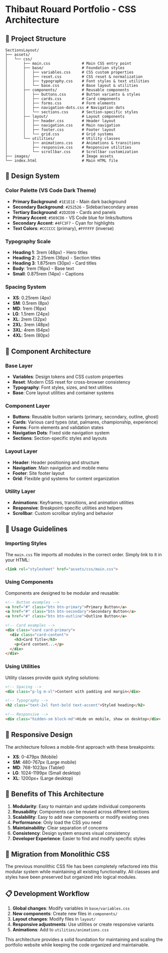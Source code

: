 # Thibaut Rouard Portfolio - CSS Architecture

## 📁 Project Structure

```
SectionsLayout/
├── assets/
│   └── css/
│       ├── main.css              # Main CSS entry point
│       ├── base/                 # Foundation styles
│       │   ├── variables.css     # CSS custom properties
│       │   ├── reset.css         # CSS reset & normalization
│       │   ├── typography.css    # Font styles & text utilities
│       │   └── base.css          # Base layout & utilities
│       ├── components/           # Reusable components
│       │   ├── buttons.css       # Button variants & styles
│       │   ├── cards.css         # Card components
│       │   ├── forms.css         # Form elements
│       │   ├── navigation-dots.css # Navigation dots
│       │   └── sections.css      # Section-specific styles
│       ├── layout/               # Layout components
│       │   ├── header.css        # Header layout
│       │   ├── navigation.css    # Main navigation
│       │   ├── footer.css        # Footer layout
│       │   └── grid.css          # Grid systems
│       └── utilities/            # Utility classes
│           ├── animations.css    # Animations & transitions
│           ├── responsive.css    # Responsive utilities
│           └── scrollbar.css     # Scrollbar customization
├── images/                       # Image assets
└── index.html                    # Main HTML file
```

## 🎨 Design System

### Color Palette (VS Code Dark Theme)
- **Primary Background**: `#1E1E1E` - Main dark background
- **Secondary Background**: `#252526` - Sidebar/secondary areas
- **Tertiary Background**: `#2D2D30` - Cards and panels
- **Primary Accent**: `#569CD6` - VS Code blue for links/buttons
- **Secondary Accent**: `#4FC3F7` - Cyan for highlights
- **Text Colors**: `#CCCCCC` (primary), `#FFFFFF` (inverse)

### Typography Scale
- **Heading 1**: 3rem (48px) - Hero titles
- **Heading 2**: 2.25rem (36px) - Section titles
- **Heading 3**: 1.875rem (30px) - Card titles
- **Body**: 1rem (16px) - Base text
- **Small**: 0.875rem (14px) - Captions

### Spacing System
- **XS**: 0.25rem (4px)
- **SM**: 0.5rem (8px)
- **MD**: 1rem (16px)
- **LG**: 1.5rem (24px)
- **XL**: 2rem (32px)
- **2XL**: 3rem (48px)
- **3XL**: 4rem (64px)
- **4XL**: 5rem (80px)

## 🧩 Component Architecture

### Base Layer
- **Variables**: Design tokens and CSS custom properties
- **Reset**: Modern CSS reset for cross-browser consistency
- **Typography**: Font styles, sizes, and text utilities
- **Base**: Core layout utilities and container systems

### Component Layer
- **Buttons**: Reusable button variants (primary, secondary, outline, ghost)
- **Cards**: Various card types (stat, palmares, championship, experience)
- **Forms**: Form elements and validation states
- **Navigation Dots**: Fixed side navigation system
- **Sections**: Section-specific styles and layouts

### Layout Layer
- **Header**: Header positioning and structure
- **Navigation**: Main navigation and mobile menu
- **Footer**: Site footer layout
- **Grid**: Flexible grid systems for content organization

### Utility Layer
- **Animations**: Keyframes, transitions, and animation utilities
- **Responsive**: Breakpoint-specific utilities and helpers
- **Scrollbar**: Custom scrollbar styling and behavior

## 🔧 Usage Guidelines

### Importing Styles
The `main.css` file imports all modules in the correct order. Simply link to it in your HTML:
```html
<link rel="stylesheet" href="assets/css/main.css">
```

### Using Components
Components are designed to be modular and reusable:

```html
<!-- Button examples -->
<a href="#" class="btn btn-primary">Primary Button</a>
<a href="#" class="btn btn-secondary">Secondary Button</a>
<a href="#" class="btn btn-outline">Outline Button</a>

<!-- Card examples -->
<div class="card card-primary">
  <div class="card-content">
    <h3>Card Title</h3>
    <p>Card content...</p>
  </div>
</div>
```

### Using Utilities
Utility classes provide quick styling solutions:

```html
<!-- Spacing -->
<div class="p-lg m-xl">Content with padding and margin</div>

<!-- Typography -->
<h2 class="text-2xl font-bold text-accent">Styled heading</h2>

<!-- Responsive -->
<div class="hidden-sm block-md">Hide on mobile, show on desktop</div>
```

## 📱 Responsive Design

The architecture follows a mobile-first approach with these breakpoints:
- **XS**: 0-479px (Mobile)
- **SM**: 480-767px (Large mobile)
- **MD**: 768-1023px (Tablet)
- **LG**: 1024-1199px (Small desktop)
- **XL**: 1200px+ (Large desktop)

## 🎯 Benefits of This Architecture

1. **Modularity**: Easy to maintain and update individual components
2. **Reusability**: Components can be reused across different sections
3. **Scalability**: Easy to add new components or modify existing ones
4. **Performance**: Only load the CSS you need
5. **Maintainability**: Clear separation of concerns
6. **Consistency**: Design system ensures visual consistency
7. **Developer Experience**: Easier to find and modify specific styles

## 🚀 Migration from Monolithic CSS

The previous monolithic CSS file has been completely refactored into this modular system while maintaining all existing functionality. All classes and styles have been preserved but organized into logical modules.

## 📋 Development Workflow

1. **Global changes**: Modify variables in `base/variables.css`
2. **New components**: Create new files in `components/`
3. **Layout changes**: Modify files in `layout/`
4. **Responsive adjustments**: Use utilities or create responsive variants
5. **Animations**: Add to `utilities/animations.css`

This architecture provides a solid foundation for maintaining and scaling the portfolio website while keeping the code organized and maintainable.
